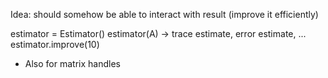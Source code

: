 Idea: should somehow be able to interact with result (improve it efficiently)

estimator = Estimator()
estimator(A) -> trace estimate, error estimate, ...
estimator.improve(10)

- Also for matrix handles
